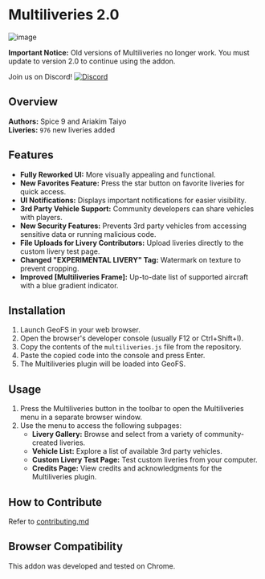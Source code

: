 # Multiliveries 2.0

![image](https://github.com/Spice9/Geofs-Multiliveries/assets/79466778/1f2c2d53-957f-4d0d-add4-197c49905ffd)

**Important Notice:** Old versions of Multiliveries no longer work. You must update to version 2.0 to continue using the addon.

Join us on Discord! [![Discord](https://img.shields.io/discord/1008808128189579325.svg?label=&logo=discord&logoColor=ffffff&color=7389D8&labelColor=6A7EC2)](https://discord.gg/GnU7kBcXtR)

## Overview
**Authors:** Spice 9 and Ariakim Taiyo<br>
**Liveries:** `976` new liveries added<br>

## Features
- **Fully Reworked UI:** More visually appealing and functional.
- **New Favorites Feature:** Press the star button on favorite liveries for quick access.
- **UI Notifications:** Displays important notifications for easier visibility.
- **3rd Party Vehicle Support:** Community developers can share vehicles with players.
- **New Security Features:** Prevents 3rd party vehicles from accessing sensitive data or running malicious code.
- **File Uploads for Livery Contributors:** Upload liveries directly to the custom livery test page.
- **Changed "EXPERIMENTAL LIVERY" Tag:** Watermark on texture to prevent cropping.
- **Improved [Multiliveries Frame]:** Up-to-date list of supported aircraft with a blue gradient indicator.

## Installation

1. Launch GeoFS in your web browser.
2. Open the browser's developer console (usually F12 or Ctrl+Shift+I).
3. Copy the contents of the `multiliveries.js` file from the repository.
4. Paste the copied code into the console and press Enter.
5. The Multiliveries plugin will be loaded into GeoFS.

## Usage

1. Press the Multiliveries button in the toolbar to open the Multiliveries menu in a separate browser window.
2. Use the menu to access the following subpages:
   - **Livery Gallery:** Browse and select from a variety of community-created liveries.
   - **Vehicle List:** Explore a list of available 3rd party vehicles.
   - **Custom Livery Test Page:** Test custom liveries from your computer.
   - **Credits Page:** View credits and acknowledgments for the Multiliveries plugin.

## How to Contribute
Refer to [contributing.md](https://github.com/Spice9/Geofs-Multiliveries/blob/main/contributing.md)

## Browser Compatibility
This addon was developed and tested on Chrome.
